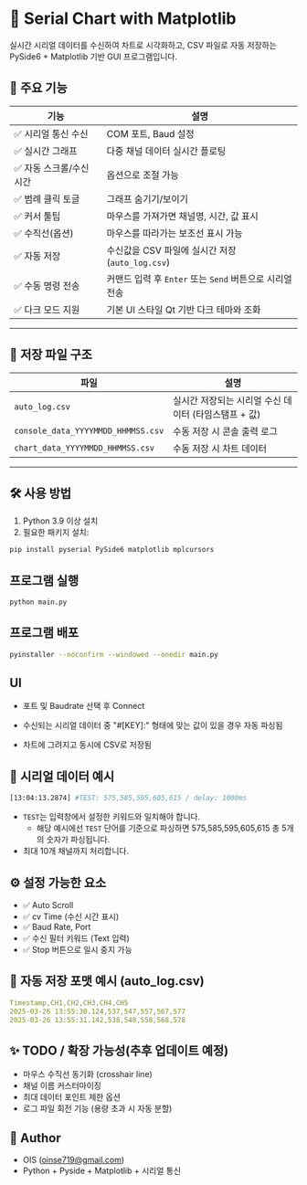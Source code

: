 # 📡 Serial Chart with Matplotlib

실시간 시리얼 데이터를 수신하여 차트로 시각화하고, CSV 파일로 자동 저장하는 PySide6 + Matplotlib 기반 GUI 프로그램입니다.



## 🚀 주요 기능

| 기능 | 설명 |
|------|------|
| ✅ 시리얼 통신 수신 | COM 포트, Baud 설정 |
| ✅ 실시간 그래프 | 다중 채널 데이터 실시간 플로팅 |
| ✅ 자동 스크롤/수신 시간 | 옵션으로 조절 가능 |
| ✅ 범례 클릭 토글 | 그래프 숨기기/보이기 |
| ✅ 커서 툴팁 | 마우스를 가져가면 채널명, 시간, 값 표시 |
| ✅ 수직선(옵션) | 마우스를 따라가는 보조선 표시 가능 |
| ✅ 자동 저장 | 수신값을 CSV 파일에 실시간 저장 (`auto_log.csv`) |
| ✅ 수동 명령 전송 | 커맨드 입력 후 `Enter` 또는 `Send` 버튼으로 시리얼 전송 |
| ✅ 다크 모드 지원 | 기본 UI 스타일 Qt 기반 다크 테마와 조화 |

---

## 📂 저장 파일 구조

| 파일 | 설명 |
|------|------|
| `auto_log.csv` | 실시간 저장되는 시리얼 수신 데이터 (타임스탬프 + 값) |
| `console_data_YYYYMMDD_HHMMSS.csv` | 수동 저장 시 콘솔 출력 로그 |
| `chart_data_YYYYMMDD_HHMMSS.csv` | 수동 저장 시 차트 데이터 |

---

## 🛠 사용 방법

1. Python 3.9 이상 설치
2. 필요한 패키지 설치:

```bash
pip install pyserial PySide6 matplotlib mplcursors
```

## 프로그램 실행
```bash
python main.py
```

## 프로그램 배포
```bash
pyinstaller --noconfirm --windowed --onedir main.py
```

## UI

- 포트 및 Baudrate 선택 후 Connect

- 수신되는 시리얼 데이터 중 "#[KEY]:" 형태에 맞는 값이 있을 경우 자동 파싱됨

- 차트에 그려지고 동시에 CSV로 저장됨

## 🧪 시리얼 데이터 예시
```bash
[13:04:13.2874] #TEST: 575,585,595,605,615 / delay: 1000ms
```
- `TEST`는 입력창에서 설정한 키워드와 일치해야 합니다.
  - 해당 예시에선 `TEST` 단어를 기준으로 파싱하면 575,585,595,605,615 총 5개의 숫자가 파싱됩니다.
- 최대 10개 채널까지 처리합니다.

## ⚙ 설정 가능한 요소
- ✅ Auto Scroll
- ✅ cv Time (수신 시간 표시)
- ✅ Baud Rate, Port
- ✅ 수신 필터 키워드 (Text 입력)
- ✅ Stop 버튼으로 일시 중지 가능

## 💾 자동 저장 포맷 예시 (auto_log.csv)
```yaml
Timestamp,CH1,CH2,CH3,CH4,CH5
2025-03-26 13:55:30.124,537,547,557,567,577
2025-03-26 13:55:31.142,538,548,558,568,578
```

## ✨ TODO / 확장 가능성(추후 업데이트 예정)
- 마우스 수직선 동기화 (crosshair line)
- 채널 이름 커스터마이징
- 최대 데이터 포인트 제한 옵션
- 로그 파일 회전 기능 (용량 초과 시 자동 분할)

## 👤 Author
- OIS (oinse719@gmail.com)
- Python + Pyside + Matplotlib + 시리얼 통신
